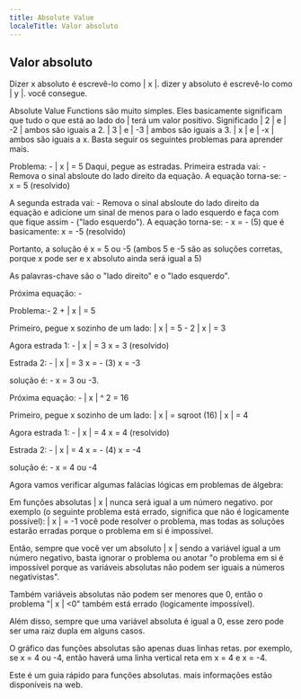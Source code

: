 ```yaml
---
title: Absolute Value
localeTitle: Valor absoluto
---
```

## Valor absoluto

Dizer x absoluto é escrevê-lo como | x |. dizer y absoluto é escrevê-lo como | y |. você consegue.

Absolute Value Functions são muito simples. Eles basicamente significam que tudo o que está ao lado do | terá um valor positivo. Significado | 2 | e | -2 | ambos são iguais a 2. | 3 | e | -3 | ambos são iguais a 3. | x | e | -x | ambos são iguais a x. Basta seguir os seguintes problemas para aprender mais.

Problema: - | x | = 5 Daqui, pegue as estradas. Primeira estrada vai: - Remova o sinal absloute do lado direito da equação. A equação torna-se: - x = 5 (resolvido)

A segunda estrada vai: - Remova o sinal absloute do lado direito da equação e adicione um sinal de menos para o lado esquerdo e faça com que fique assim - ("lado esquerdo"). A equação torna-se: - x = - (5) que é basicamente: x = -5 (resolvido)

Portanto, a solução é x = 5 ou -5 (ambos 5 e -5 são as soluções corretas, porque x pode ser e x absoluto ainda será igual a 5)

As palavras-chave são o "lado direito" e o "lado esquerdo".

Próxima equação: -

Problema:- 2 + | x | = 5

Primeiro, pegue x sozinho de um lado: | x | = 5 - 2 | x | = 3

Agora estrada 1: - | x | = 3 x = 3 (resolvido)

Estrada 2: - | x | = 3 x = - (3) x = -3

solução é: - x = 3 ou -3.

Próxima equação: - | x | ^ 2 = 16

Primeiro, pegue x sozinho de um lado: | x | = sqroot (16) | x | = 4

Agora estrada 1: - | x | = 4 x = 4 (resolvido)

Estrada 2: - | x | = 4 x = - (4) x = -4

solução é: - x = 4 ou -4

Agora vamos verificar algumas falácias lógicas em problemas de álgebra:

Em funções absolutas | x | nunca será igual a um número negativo. por exemplo (o seguinte problema está errado, significa que não é logicamente possível): | x | = -1 você pode resolver o problema, mas todas as soluções estarão erradas porque o problema em si é impossível.

Então, sempre que você ver um absoluto | x | sendo a variável igual a um número negativo, basta ignorar o problema ou anotar "o problema em si é impossível porque as variáveis ​​absolutas não podem ser iguais a números negativistas".

Também variáveis ​​absolutas não podem ser menores que 0, então o problema "| x | <0" também está errado (logicamente impossível).

Além disso, sempre que uma variável absoluta é igual a 0, esse zero pode ser uma raiz dupla em alguns casos.

O gráfico das funções absolutas são apenas duas linhas retas. por exemplo, se x = 4 ou -4, então haverá uma linha vertical reta em x = 4 e x = -4.

Este é um guia rápido para funções absolutas. mais informações estão disponíveis na web.